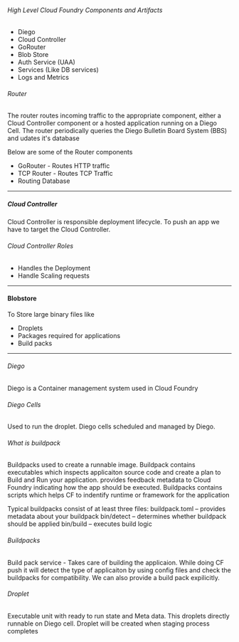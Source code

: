 ###### High Level Cloud Foundry Components and Artifacts
* Diego
* Cloud Controller
* GoRouter
* Blob Store
* Auth Service (UAA)
* Services (Like DB services)
* Logs and Metrics


###### Router
The router routes incoming traffic to the appropriate component, either a Cloud Controller component or a hosted application running on a Diego Cell. The router periodically queries the Diego Bulletin Board System (BBS) and udates it's database

Below are some of the Router components
* GoRouter - Routes HTTP traffic
* TCP Router - Routes TCP Traffic
* Routing Database

---
##### Cloud Controller
Cloud Controller is responsible deployment lifecycle. To push an app we have to target the Cloud Controller.
###### Cloud Controller Roles
* Handles the Deployment
* Handle Scaling requests

---
#### Blobstore
To Store large binary files like
* Droplets
* Packages required for applications
* Build packs
 ---


###### Diego
Diego is a Container management system  used in Cloud Foundry


###### Diego Cells
Used to run the droplet. Diego cells scheduled and managed by Diego.



###### What is buildpack
Buildpacks used to create a runnable image.
Buildpack contains executables which inspects applicaiton source code and create a plan to Build and Run your application.  provides feedback metadata to Cloud Foundry indicating how the app should be executed.
Buildpacks contains scripts which helps CF to indentify runtime or framework for the application


Typical buildpacks consist of at least three files:
  buildpack.toml – provides metadata about your buildpack
  bin/detect – determines whether buildpack should be applied
  bin/build – executes build logic



###### Buildpacks
Build pack service - Takes care of building the applicaion.
While doing CF push it will detect the type of applicaiton by using config files and check the buildpacks for compatibility.
We can also provide a build pack expilicitly.

###### Droplet
Executable unit with ready to run state and Meta data. This droplets directly runnable on Diego cell. Droplet will be created when staging process completes
